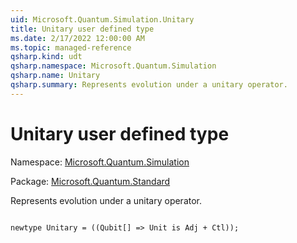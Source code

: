 ```yaml
---
uid: Microsoft.Quantum.Simulation.Unitary
title: Unitary user defined type
ms.date: 2/17/2022 12:00:00 AM
ms.topic: managed-reference
qsharp.kind: udt
qsharp.namespace: Microsoft.Quantum.Simulation
qsharp.name: Unitary
qsharp.summary: Represents evolution under a unitary operator.
---
```


# Unitary user defined type

Namespace: [Microsoft.Quantum.Simulation](xref:Microsoft.Quantum.Simulation)

Package: [Microsoft.Quantum.Standard](https://nuget.org/packages/Microsoft.Quantum.Standard)


Represents evolution under a unitary operator.

```qsharp

newtype Unitary = ((Qubit[] => Unit is Adj + Ctl));
```

